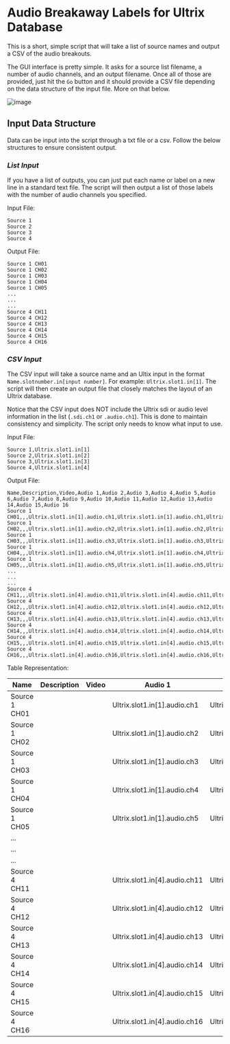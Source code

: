 # **Audio Breakaway Labels for Ultrix Database**
This is a short, simple script that will take a list of source names and output a CSV of the audio breakouts.

The GUI interface is pretty simple. It asks for a source list filename, a number of audio channels, and an output filename. Once all of those are provided, just hit the `Go` button and it should provide a CSV file depending on the data structure of the input file. More on that below.

![image](https://user-images.githubusercontent.com/19508086/123015888-099cff00-d38f-11eb-8156-769ed0e8111a.png)


## **Input Data Structure**
Data can be input into the script through a txt file or a csv. Follow the below structures to ensure consistent output.

### *List Input*
If you have a list of outputs, you can just put each name or label on a new line in a standard text file. The script will then output a list of those labels with the number of audio channels you specified.

Input File:
```
Source 1
Source 2
Source 3
Source 4
```

Output File:
```
Source 1 CH01
Source 1 CH02
Source 1 CH03
Source 1 CH04
Source 1 CH05
...
...
...
Source 4 CH11
Source 4 CH12
Source 4 CH13
Source 4 CH14
Source 4 CH15
Source 4 CH16
```

### *CSV Input*
The CSV input will take a source name and an Ultix input in the format `Name.slotnumber.in[input number]`. For example: `Ultrix.slot1.in[1]`. The script will then create an output file that closely matches the layout of an Ultrix database.

Notice that the CSV input does NOT include the Ultrix sdi or audio level information in the list (`.sdi.ch1` or `.audio.ch1`). This is done to maintain consistency and simplicity. The script only needs to know what input to use.

Input File:
```
Source 1,Ultrix.slot1.in[1]
Source 2,Ultrix.slot1.in[2]
Source 3,Ultrix.slot1.in[3]
Source 4,Ultrix.slot1.in[4]
```

Output File:
```
Name,Description,Video,Audio 1,Audio 2,Audio 3,Audio 4,Audio 5,Audio 6,Audio 7,Audio 8,Audio 9,Audio 10,Audio 11,Audio 12,Audio 13,Audio 14,Audio 15,Audio 16
Source 1 CH01,,,Ultrix.slot1.in[1].audio.ch1,Ultrix.slot1.in[1].audio.ch1,Ultrix.slot1.in[1].audio.ch1,Ultrix.slot1.in[1].audio.ch1,Ultrix.slot1.in[1].audio.ch1,Ultrix.slot1.in[1].audio.ch1,Ultrix.slot1.in[1].audio.ch1,Ultrix.slot1.in[1].audio.ch1,Ultrix.slot1.in[1].audio.ch1,Ultrix.slot1.in[1].audio.ch1,Ultrix.slot1.in[1].audio.ch1,Ultrix.slot1.in[1].audio.ch1,Ultrix.slot1.in[1].audio.ch1,Ultrix.slot1.in[1].audio.ch1,Ultrix.slot1.in[1].audio.ch1,Ultrix.slot1.in[1].audio.ch1
Source 1 CH02,,,Ultrix.slot1.in[1].audio.ch2,Ultrix.slot1.in[1].audio.ch2,Ultrix.slot1.in[1].audio.ch2,Ultrix.slot1.in[1].audio.ch2,Ultrix.slot1.in[1].audio.ch2,Ultrix.slot1.in[1].audio.ch2,Ultrix.slot1.in[1].audio.ch2,Ultrix.slot1.in[1].audio.ch2,Ultrix.slot1.in[1].audio.ch2,Ultrix.slot1.in[1].audio.ch2,Ultrix.slot1.in[1].audio.ch2,Ultrix.slot1.in[1].audio.ch2,Ultrix.slot1.in[1].audio.ch2,Ultrix.slot1.in[1].audio.ch2,Ultrix.slot1.in[1].audio.ch2,Ultrix.slot1.in[1].audio.ch2
Source 1 CH03,,,Ultrix.slot1.in[1].audio.ch3,Ultrix.slot1.in[1].audio.ch3,Ultrix.slot1.in[1].audio.ch3,Ultrix.slot1.in[1].audio.ch3,Ultrix.slot1.in[1].audio.ch3,Ultrix.slot1.in[1].audio.ch3,Ultrix.slot1.in[1].audio.ch3,Ultrix.slot1.in[1].audio.ch3,Ultrix.slot1.in[1].audio.ch3,Ultrix.slot1.in[1].audio.ch3,Ultrix.slot1.in[1].audio.ch3,Ultrix.slot1.in[1].audio.ch3,Ultrix.slot1.in[1].audio.ch3,Ultrix.slot1.in[1].audio.ch3,Ultrix.slot1.in[1].audio.ch3,Ultrix.slot1.in[1].audio.ch3
Source 1 CH04,,,Ultrix.slot1.in[1].audio.ch4,Ultrix.slot1.in[1].audio.ch4,Ultrix.slot1.in[1].audio.ch4,Ultrix.slot1.in[1].audio.ch4,Ultrix.slot1.in[1].audio.ch4,Ultrix.slot1.in[1].audio.ch4,Ultrix.slot1.in[1].audio.ch4,Ultrix.slot1.in[1].audio.ch4,Ultrix.slot1.in[1].audio.ch4,Ultrix.slot1.in[1].audio.ch4,Ultrix.slot1.in[1].audio.ch4,Ultrix.slot1.in[1].audio.ch4,Ultrix.slot1.in[1].audio.ch4,Ultrix.slot1.in[1].audio.ch4,Ultrix.slot1.in[1].audio.ch4,Ultrix.slot1.in[1].audio.ch4
Source 1 CH05,,,Ultrix.slot1.in[1].audio.ch5,Ultrix.slot1.in[1].audio.ch5,Ultrix.slot1.in[1].audio.ch5,Ultrix.slot1.in[1].audio.ch5,Ultrix.slot1.in[1].audio.ch5,Ultrix.slot1.in[1].audio.ch5,Ultrix.slot1.in[1].audio.ch5,Ultrix.slot1.in[1].audio.ch5,Ultrix.slot1.in[1].audio.ch5,Ultrix.slot1.in[1].audio.ch5,Ultrix.slot1.in[1].audio.ch5,Ultrix.slot1.in[1].audio.ch5,Ultrix.slot1.in[1].audio.ch5,Ultrix.slot1.in[1].audio.ch5,Ultrix.slot1.in[1].audio.ch5,Ultrix.slot1.in[1].audio.ch5
...
...
...
Source 4 CH11,,,Ultrix.slot1.in[4].audio.ch11,Ultrix.slot1.in[4].audio.ch11,Ultrix.slot1.in[4].audio.ch11,Ultrix.slot1.in[4].audio.ch11,Ultrix.slot1.in[4].audio.ch11,Ultrix.slot1.in[4].audio.ch11,Ultrix.slot1.in[4].audio.ch11,Ultrix.slot1.in[4].audio.ch11,Ultrix.slot1.in[4].audio.ch11,Ultrix.slot1.in[4].audio.ch11,Ultrix.slot1.in[4].audio.ch11,Ultrix.slot1.in[4].audio.ch11,Ultrix.slot1.in[4].audio.ch11,Ultrix.slot1.in[4].audio.ch11,Ultrix.slot1.in[4].audio.ch11,Ultrix.slot1.in[4].audio.ch11
Source 4 CH12,,,Ultrix.slot1.in[4].audio.ch12,Ultrix.slot1.in[4].audio.ch12,Ultrix.slot1.in[4].audio.ch12,Ultrix.slot1.in[4].audio.ch12,Ultrix.slot1.in[4].audio.ch12,Ultrix.slot1.in[4].audio.ch12,Ultrix.slot1.in[4].audio.ch12,Ultrix.slot1.in[4].audio.ch12,Ultrix.slot1.in[4].audio.ch12,Ultrix.slot1.in[4].audio.ch12,Ultrix.slot1.in[4].audio.ch12,Ultrix.slot1.in[4].audio.ch12,Ultrix.slot1.in[4].audio.ch12,Ultrix.slot1.in[4].audio.ch12,Ultrix.slot1.in[4].audio.ch12,Ultrix.slot1.in[4].audio.ch12
Source 4 CH13,,,Ultrix.slot1.in[4].audio.ch13,Ultrix.slot1.in[4].audio.ch13,Ultrix.slot1.in[4].audio.ch13,Ultrix.slot1.in[4].audio.ch13,Ultrix.slot1.in[4].audio.ch13,Ultrix.slot1.in[4].audio.ch13,Ultrix.slot1.in[4].audio.ch13,Ultrix.slot1.in[4].audio.ch13,Ultrix.slot1.in[4].audio.ch13,Ultrix.slot1.in[4].audio.ch13,Ultrix.slot1.in[4].audio.ch13,Ultrix.slot1.in[4].audio.ch13,Ultrix.slot1.in[4].audio.ch13,Ultrix.slot1.in[4].audio.ch13,Ultrix.slot1.in[4].audio.ch13,Ultrix.slot1.in[4].audio.ch13
Source 4 CH14,,,Ultrix.slot1.in[4].audio.ch14,Ultrix.slot1.in[4].audio.ch14,Ultrix.slot1.in[4].audio.ch14,Ultrix.slot1.in[4].audio.ch14,Ultrix.slot1.in[4].audio.ch14,Ultrix.slot1.in[4].audio.ch14,Ultrix.slot1.in[4].audio.ch14,Ultrix.slot1.in[4].audio.ch14,Ultrix.slot1.in[4].audio.ch14,Ultrix.slot1.in[4].audio.ch14,Ultrix.slot1.in[4].audio.ch14,Ultrix.slot1.in[4].audio.ch14,Ultrix.slot1.in[4].audio.ch14,Ultrix.slot1.in[4].audio.ch14,Ultrix.slot1.in[4].audio.ch14,Ultrix.slot1.in[4].audio.ch14
Source 4 CH15,,,Ultrix.slot1.in[4].audio.ch15,Ultrix.slot1.in[4].audio.ch15,Ultrix.slot1.in[4].audio.ch15,Ultrix.slot1.in[4].audio.ch15,Ultrix.slot1.in[4].audio.ch15,Ultrix.slot1.in[4].audio.ch15,Ultrix.slot1.in[4].audio.ch15,Ultrix.slot1.in[4].audio.ch15,Ultrix.slot1.in[4].audio.ch15,Ultrix.slot1.in[4].audio.ch15,Ultrix.slot1.in[4].audio.ch15,Ultrix.slot1.in[4].audio.ch15,Ultrix.slot1.in[4].audio.ch15,Ultrix.slot1.in[4].audio.ch15,Ultrix.slot1.in[4].audio.ch15,Ultrix.slot1.in[4].audio.ch15
Source 4 CH16,,,Ultrix.slot1.in[4].audio.ch16,Ultrix.slot1.in[4].audio.ch16,Ultrix.slot1.in[4].audio.ch16,Ultrix.slot1.in[4].audio.ch16,Ultrix.slot1.in[4].audio.ch16,Ultrix.slot1.in[4].audio.ch16,Ultrix.slot1.in[4].audio.ch16,Ultrix.slot1.in[4].audio.ch16,Ultrix.slot1.in[4].audio.ch16,Ultrix.slot1.in[4].audio.ch16,Ultrix.slot1.in[4].audio.ch16,Ultrix.slot1.in[4].audio.ch16,Ultrix.slot1.in[4].audio.ch16,Ultrix.slot1.in[4].audio.ch16,Ultrix.slot1.in[4].audio.ch16,Ultrix.slot1.in[4].audio.ch16
```
Table Representation:

| Name          | Description | Video | Audio 1                       | Audio 2                       | Audio 3                       | Audio 4                       | Audio 5                       | Audio 6                       | Audio 7                       | Audio 8                       | Audio 9                       | Audio 10                      | Audio 11                      | Audio 12                      | Audio 13                      | Audio 14                      | Audio 15                      | Audio 16                      |
| ------------- | ----------- | ----- | ----------------------------- | ----------------------------- | ----------------------------- | ----------------------------- | ----------------------------- | ----------------------------- | ----------------------------- | ----------------------------- | ----------------------------- | ----------------------------- | ----------------------------- | ----------------------------- | ----------------------------- | ----------------------------- | ----------------------------- | ----------------------------- |
| Source 1 CH01 |             |       | Ultrix.slot1.in[1].audio.ch1  | Ultrix.slot1.in[1].audio.ch1  | Ultrix.slot1.in[1].audio.ch1  | Ultrix.slot1.in[1].audio.ch1  | Ultrix.slot1.in[1].audio.ch1  | Ultrix.slot1.in[1].audio.ch1  | Ultrix.slot1.in[1].audio.ch1  | Ultrix.slot1.in[1].audio.ch1  | Ultrix.slot1.in[1].audio.ch1  | Ultrix.slot1.in[1].audio.ch1  | Ultrix.slot1.in[1].audio.ch1  | Ultrix.slot1.in[1].audio.ch1  | Ultrix.slot1.in[1].audio.ch1  | Ultrix.slot1.in[1].audio.ch1  | Ultrix.slot1.in[1].audio.ch1  | Ultrix.slot1.in[1].audio.ch1  |
| Source 1 CH02 |             |       | Ultrix.slot1.in[1].audio.ch2  | Ultrix.slot1.in[1].audio.ch2  | Ultrix.slot1.in[1].audio.ch2  | Ultrix.slot1.in[1].audio.ch2  | Ultrix.slot1.in[1].audio.ch2  | Ultrix.slot1.in[1].audio.ch2  | Ultrix.slot1.in[1].audio.ch2  | Ultrix.slot1.in[1].audio.ch2  | Ultrix.slot1.in[1].audio.ch2  | Ultrix.slot1.in[1].audio.ch2  | Ultrix.slot1.in[1].audio.ch2  | Ultrix.slot1.in[1].audio.ch2  | Ultrix.slot1.in[1].audio.ch2  | Ultrix.slot1.in[1].audio.ch2  | Ultrix.slot1.in[1].audio.ch2  | Ultrix.slot1.in[1].audio.ch2  |
| Source 1 CH03 |             |       | Ultrix.slot1.in[1].audio.ch3  | Ultrix.slot1.in[1].audio.ch3  | Ultrix.slot1.in[1].audio.ch3  | Ultrix.slot1.in[1].audio.ch3  | Ultrix.slot1.in[1].audio.ch3  | Ultrix.slot1.in[1].audio.ch3  | Ultrix.slot1.in[1].audio.ch3  | Ultrix.slot1.in[1].audio.ch3  | Ultrix.slot1.in[1].audio.ch3  | Ultrix.slot1.in[1].audio.ch3  | Ultrix.slot1.in[1].audio.ch3  | Ultrix.slot1.in[1].audio.ch3  | Ultrix.slot1.in[1].audio.ch3  | Ultrix.slot1.in[1].audio.ch3  | Ultrix.slot1.in[1].audio.ch3  | Ultrix.slot1.in[1].audio.ch3  |
| Source 1 CH04 |             |       | Ultrix.slot1.in[1].audio.ch4  | Ultrix.slot1.in[1].audio.ch4  | Ultrix.slot1.in[1].audio.ch4  | Ultrix.slot1.in[1].audio.ch4  | Ultrix.slot1.in[1].audio.ch4  | Ultrix.slot1.in[1].audio.ch4  | Ultrix.slot1.in[1].audio.ch4  | Ultrix.slot1.in[1].audio.ch4  | Ultrix.slot1.in[1].audio.ch4  | Ultrix.slot1.in[1].audio.ch4  | Ultrix.slot1.in[1].audio.ch4  | Ultrix.slot1.in[1].audio.ch4  | Ultrix.slot1.in[1].audio.ch4  | Ultrix.slot1.in[1].audio.ch4  | Ultrix.slot1.in[1].audio.ch4  | Ultrix.slot1.in[1].audio.ch4  |
| Source 1 CH05 |             |       | Ultrix.slot1.in[1].audio.ch5  | Ultrix.slot1.in[1].audio.ch5  | Ultrix.slot1.in[1].audio.ch5  | Ultrix.slot1.in[1].audio.ch5  | Ultrix.slot1.in[1].audio.ch5  | Ultrix.slot1.in[1].audio.ch5  | Ultrix.slot1.in[1].audio.ch5  | Ultrix.slot1.in[1].audio.ch5  | Ultrix.slot1.in[1].audio.ch5  | Ultrix.slot1.in[1].audio.ch5  | Ultrix.slot1.in[1].audio.ch5  | Ultrix.slot1.in[1].audio.ch5  | Ultrix.slot1.in[1].audio.ch5  | Ultrix.slot1.in[1].audio.ch5  | Ultrix.slot1.in[1].audio.ch5  | Ultrix.slot1.in[1].audio.ch5  |
| ...           |             |       |                               |                               |                               |                               |                               |                               |                               |                               |                               |                               |                               |                               |                               |                               |                               |                               |
| ...           |             |       |                               |                               |                               |                               |                               |                               |                               |                               |                               |                               |                               |                               |                               |                               |                               |                               |
| ...           |             |       |                               |                               |                               |                               |                               |                               |                               |                               |                               |                               |                               |                               |                               |                               |                               |                               |
| Source 4 CH11 |             |       | Ultrix.slot1.in[4].audio.ch11 | Ultrix.slot1.in[4].audio.ch11 | Ultrix.slot1.in[4].audio.ch11 | Ultrix.slot1.in[4].audio.ch11 | Ultrix.slot1.in[4].audio.ch11 | Ultrix.slot1.in[4].audio.ch11 | Ultrix.slot1.in[4].audio.ch11 | Ultrix.slot1.in[4].audio.ch11 | Ultrix.slot1.in[4].audio.ch11 | Ultrix.slot1.in[4].audio.ch11 | Ultrix.slot1.in[4].audio.ch11 | Ultrix.slot1.in[4].audio.ch11 | Ultrix.slot1.in[4].audio.ch11 | Ultrix.slot1.in[4].audio.ch11 | Ultrix.slot1.in[4].audio.ch11 | Ultrix.slot1.in[4].audio.ch11 |
| Source 4 CH12 |             |       | Ultrix.slot1.in[4].audio.ch12 | Ultrix.slot1.in[4].audio.ch12 | Ultrix.slot1.in[4].audio.ch12 | Ultrix.slot1.in[4].audio.ch12 | Ultrix.slot1.in[4].audio.ch12 | Ultrix.slot1.in[4].audio.ch12 | Ultrix.slot1.in[4].audio.ch12 | Ultrix.slot1.in[4].audio.ch12 | Ultrix.slot1.in[4].audio.ch12 | Ultrix.slot1.in[4].audio.ch12 | Ultrix.slot1.in[4].audio.ch12 | Ultrix.slot1.in[4].audio.ch12 | Ultrix.slot1.in[4].audio.ch12 | Ultrix.slot1.in[4].audio.ch12 | Ultrix.slot1.in[4].audio.ch12 | Ultrix.slot1.in[4].audio.ch12 |
| Source 4 CH13 |             |       | Ultrix.slot1.in[4].audio.ch13 | Ultrix.slot1.in[4].audio.ch13 | Ultrix.slot1.in[4].audio.ch13 | Ultrix.slot1.in[4].audio.ch13 | Ultrix.slot1.in[4].audio.ch13 | Ultrix.slot1.in[4].audio.ch13 | Ultrix.slot1.in[4].audio.ch13 | Ultrix.slot1.in[4].audio.ch13 | Ultrix.slot1.in[4].audio.ch13 | Ultrix.slot1.in[4].audio.ch13 | Ultrix.slot1.in[4].audio.ch13 | Ultrix.slot1.in[4].audio.ch13 | Ultrix.slot1.in[4].audio.ch13 | Ultrix.slot1.in[4].audio.ch13 | Ultrix.slot1.in[4].audio.ch13 | Ultrix.slot1.in[4].audio.ch13 |
| Source 4 CH14 |             |       | Ultrix.slot1.in[4].audio.ch14 | Ultrix.slot1.in[4].audio.ch14 | Ultrix.slot1.in[4].audio.ch14 | Ultrix.slot1.in[4].audio.ch14 | Ultrix.slot1.in[4].audio.ch14 | Ultrix.slot1.in[4].audio.ch14 | Ultrix.slot1.in[4].audio.ch14 | Ultrix.slot1.in[4].audio.ch14 | Ultrix.slot1.in[4].audio.ch14 | Ultrix.slot1.in[4].audio.ch14 | Ultrix.slot1.in[4].audio.ch14 | Ultrix.slot1.in[4].audio.ch14 | Ultrix.slot1.in[4].audio.ch14 | Ultrix.slot1.in[4].audio.ch14 | Ultrix.slot1.in[4].audio.ch14 | Ultrix.slot1.in[4].audio.ch14 |
| Source 4 CH15 |             |       | Ultrix.slot1.in[4].audio.ch15 | Ultrix.slot1.in[4].audio.ch15 | Ultrix.slot1.in[4].audio.ch15 | Ultrix.slot1.in[4].audio.ch15 | Ultrix.slot1.in[4].audio.ch15 | Ultrix.slot1.in[4].audio.ch15 | Ultrix.slot1.in[4].audio.ch15 | Ultrix.slot1.in[4].audio.ch15 | Ultrix.slot1.in[4].audio.ch15 | Ultrix.slot1.in[4].audio.ch15 | Ultrix.slot1.in[4].audio.ch15 | Ultrix.slot1.in[4].audio.ch15 | Ultrix.slot1.in[4].audio.ch15 | Ultrix.slot1.in[4].audio.ch15 | Ultrix.slot1.in[4].audio.ch15 | Ultrix.slot1.in[4].audio.ch15 |
| Source 4 CH16 |             |       | Ultrix.slot1.in[4].audio.ch16 | Ultrix.slot1.in[4].audio.ch16 | Ultrix.slot1.in[4].audio.ch16 | Ultrix.slot1.in[4].audio.ch16 | Ultrix.slot1.in[4].audio.ch16 | Ultrix.slot1.in[4].audio.ch16 | Ultrix.slot1.in[4].audio.ch16 | Ultrix.slot1.in[4].audio.ch16 | Ultrix.slot1.in[4].audio.ch16 | Ultrix.slot1.in[4].audio.ch16 | Ultrix.slot1.in[4].audio.ch16 | Ultrix.slot1.in[4].audio.ch16 | Ultrix.slot1.in[4].audio.ch16 | Ultrix.slot1.in[4].audio.ch16 | Ultrix.slot1.in[4].audio.ch16 | Ultrix.slot1.in[4].audio.ch16 |
